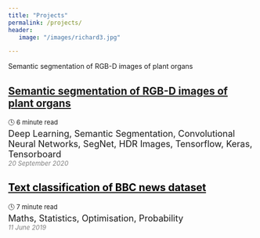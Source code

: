 ```yaml
---
title: "Projects"
permalink: /projects/
header:
   image: "/images/richard3.jpg"

---
```

Semantic segmentation of RGB-D images of plant organs
## <span style="color:black">[Semantic segmentation of RGB-D images of plant organs](https://alpharouk.github.io/semantic-segmentation-of-plants-with-segnet/)</span>
<font size="2">:clock4: 6 minute read</font>  
<font size="4">Deep Learning, Semantic Segmentation, Convolutional Neural Networks, SegNet, HDR Images, Tensorflow, Keras, Tensorboard</font>  
<span style="color:grey">*<font size="2">20 September 2020</font>*</span>

## [<span style="color:black">Text classification of BBC news dataset</span>](https://alpharouk.github.io/nlp-project/)
<font size="2">:clock4: 7 minute read</font>  
<font size="4">Maths, Statistics, Optimisation, Probability</font>   
<span style="color:grey">*<font size="2">11 June 2019</font>*</span>

